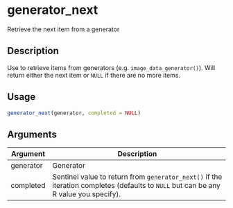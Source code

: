# generator_next


Retrieve the next item from a generator




## Description

Use to retrieve items from generators (e.g. `image_data_generator()`). Will return
either the next item or ``NULL`` if there are no more items.





## Usage
```r
generator_next(generator, completed = NULL)
```




## Arguments


Argument      |Description
------------- |----------------
generator | Generator
completed | Sentinel value to return from ``generator_next()`` if the iteration completes (defaults to ``NULL`` but can be any R value you specify).






